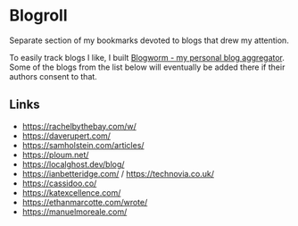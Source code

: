 # Blogroll

Separate section of my bookmarks devoted to blogs that drew my attention.

To easily track blogs I like, I built [Blogworm - my personal blog aggregator](https://blogworm.eu/). Some of the blogs from the list below will eventually be added there if their authors consent to that.

## Links

- https://rachelbythebay.com/w/
- https://daverupert.com/
- https://samholstein.com/articles/
- https://ploum.net/
- https://localghost.dev/blog/
- https://ianbetteridge.com/ / https://technovia.co.uk/
- https://cassidoo.co/
- https://katexcellence.com/
- https://ethanmarcotte.com/wrote/
- https://manuelmoreale.com/
